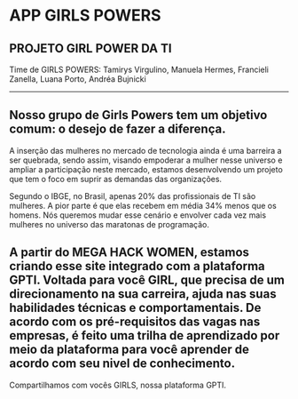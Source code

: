 # APP GIRLS POWERS

PROJETO GIRL POWER DA TI
----
Time de GIRLS POWERS:
Tamirys Virgulino,
Manuela Hermes,
Francieli Zanella,
Luana Porto,
Andréa Bujnicki

----
Nosso grupo de Girls Powers tem um objetivo comum: o desejo de fazer a diferença. 
----
A inserção das mulheres no mercado de tecnologia ainda é uma barreira a ser quebrada, sendo assim, visando empoderar a mulher nesse universo e ampliar a participação neste mercado, estamos desenvolvendo um projeto que tem o foco em suprir as demandas das organizações.

Segundo o IBGE, no Brasil, apenas 20% das profissionais de TI são mulheres. A pior parte é que elas recebem em média 34% menos que os homens. Nós queremos mudar esse cenário e envolver cada vez mais mulheres no universo das maratonas de programação.

A partir do MEGA HACK WOMEN, estamos criando esse site integrado com a plataforma GPTI. Voltada para você GIRL, que precisa de um direcionamento na sua carreira, ajuda nas suas habilidades técnicas e comportamentais. De acordo com os pré-requisitos das vagas nas empresas, é feito uma trilha de aprendizado por meio da plataforma para você aprender de acordo com seu nivel de conhecimento.
----

Compartilhamos com vocês GIRLS, nossa plataforma GPTI.
